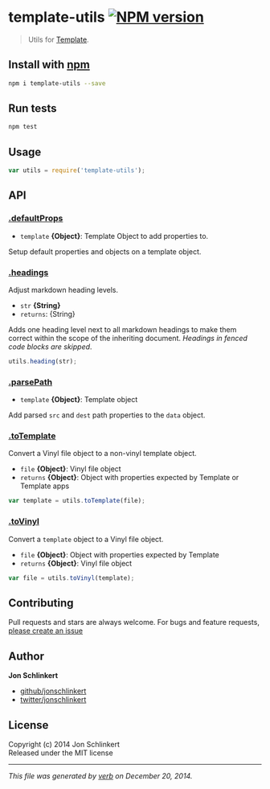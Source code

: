 # template-utils [![NPM version](https://badge.fury.io/js/template-utils.svg)](http://badge.fury.io/js/template-utils)

> Utils for [Template](https://github.com/jonschlinkert/template).

## Install with [npm](npmjs.org)

```bash
npm i template-utils --save
```

## Run tests

```bash
npm test
```

## Usage

```js
var utils = require('template-utils');
```

## API




### [.defaultProps](lib/utils/defaultProps.js#L14)

* `template` **{Object}**: Template Object to add properties to.    

Setup default properties and objects on a template object.

### [.headings](lib/utils/headings.js#L22)

Adjust markdown heading levels.

* `str` **{String}**    
* `returns`: {String}  

Adds one heading level next to all markdown headings to make
them correct within the scope of the inheriting document.
_Headings in fenced code blocks are skipped_.

```js
utils.heading(str);
```


### [.parsePath](lib/utils/parsePath.js#L15)

* `template` **{Object}**: Template object    

Add parsed `src` and `dest` path properties to the `data` object.

### [.toTemplate](lib/utils/toTemplate.js#L23)

Convert a Vinyl file object to a non-vinyl template object.

* `file` **{Object}**: Vinyl file object    
* `returns` **{Object}**: Object with properties expected by Template or Template apps  

```js
var template = utils.toTemplate(file);
```

### [.toVinyl](lib/utils/toVinyl.js#L19)

Convert a `template` object to a Vinyl file object.

* `file` **{Object}**: Object with properties expected by Template    
* `returns` **{Object}**: Vinyl file object  

```js
var file = utils.toVinyl(template);
```



## Contributing
Pull requests and stars are always welcome. For bugs and feature requests, [please create an issue](https://github.com/jonschlinkert/template-utils/issues)

## Author

**Jon Schlinkert**
 
+ [github/jonschlinkert](https://github.com/jonschlinkert)
+ [twitter/jonschlinkert](http://twitter.com/jonschlinkert) 

## License
Copyright (c) 2014 Jon Schlinkert  
Released under the MIT license

***

_This file was generated by [verb](https://github.com/assemble/verb) on December 20, 2014._